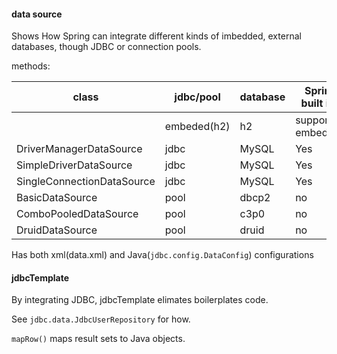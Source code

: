 #### data source

Shows How Spring can integrate different kinds of imbedded, external databases, though JDBC or connection pools.

methods:

| class                      | jdbc/pool   | database | Spring built in?  |
| -------------------------- | ----------- | -------- | ----------------- |
|                            | embeded(h2) | h2       | supports embedded |
| DriverManagerDataSource    | jdbc        | MySQL    | Yes               |
| SimpleDriverDataSource     | jdbc        | MySQL    | Yes               |
| SingleConnectionDataSource | jdbc        | MySQL    | Yes               |
| BasicDataSource            | pool        | dbcp2    | no                |
| ComboPooledDataSource      | pool        | c3p0     | no                |
| DruidDataSource            | pool        | druid    | no                |

Has both xml(data.xml) and Java(`jdbc.config.DataConfig`) configurations

#### jdbcTemplate

By integrating JDBC, jdbcTemplate elimates boilerplates code.

See `jdbc.data.JdbcUserRepository` for how.

`mapRow()` maps result sets to Java objects.